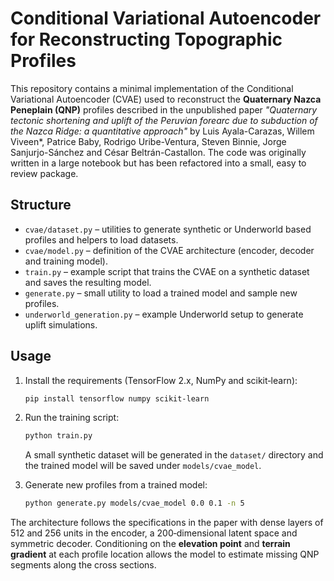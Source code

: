 # Conditional Variational Autoencoder for Reconstructing Topographic Profiles

This repository contains a minimal implementation of the Conditional Variational
Autoencoder (CVAE) used to reconstruct the **Quaternary Nazca Peneplain (QNP)**
profiles described in the unpublished paper *"Quaternary tectonic shortening and
uplift of the Peruvian forearc due to subduction of the Nazca Ridge: a
quantitative approach"* by Luis Ayala-Carazas, Willem Viveen*, Patrice Baby,
Rodrigo Uribe-Ventura, Steven Binnie, Jorge Sanjurjo-Sánchez and
César Beltrán-Castallon.  The code was originally written
in a large notebook but has been refactored into a small, easy to review
package.

## Structure

- `cvae/dataset.py` – utilities to generate synthetic or Underworld based profiles and helpers to load datasets.
- `cvae/model.py` – definition of the CVAE architecture (encoder, decoder and training model).
- `train.py` – example script that trains the CVAE on a synthetic dataset and saves the resulting model.
- `generate.py` – small utility to load a trained model and sample new profiles.
- `underworld_generation.py` – example Underworld setup to generate uplift simulations.

## Usage

1. Install the requirements (TensorFlow 2.x, NumPy and scikit‑learn):
   ```bash
   pip install tensorflow numpy scikit-learn
   ```
2. Run the training script:
   ```bash
   python train.py
   ```
   A small synthetic dataset will be generated in the `dataset/` directory and
the trained model will be saved under `models/cvae_model`.

3. Generate new profiles from a trained model:
   ```bash
   python generate.py models/cvae_model 0.0 0.1 -n 5
   ```

The architecture follows the specifications in the paper with dense layers of
512 and 256 units in the encoder, a 200‑dimensional latent space and symmetric
decoder.  Conditioning on the **elevation point** and **terrain gradient** at
each profile location allows the model to estimate missing QNP segments along
the cross sections.
